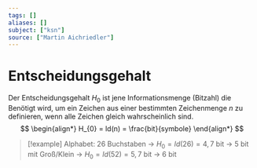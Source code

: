 ```yaml
---
tags: []
aliases: []
subject: ["ksn"]
source: ["Martin Aichriedler"]
---
```


# Entscheidungsgehalt
Der Entscheidungsgehalt $H_{0}$ ist jene Informationsmenge (Bitzahl) die Benötigt wird, um ein Zeichen aus einer bestimmten Zeichenmenge $n$ zu definieren, wenn alle Zeichen gleich wahrscheinlich sind.
$$
\begin{align*}
H_{0} = ld(n) = \frac{bit}{symbole}
\end{align*}
$$
> [!example] Alphabet:
> 26 Buchstaben -> $H_{0}=ld(26)=4,7$ bit -> $5$ bit
> mit Groß/Klein -> $H_{0}=ld(52)= 5,7$  bit -> $6$ bit
